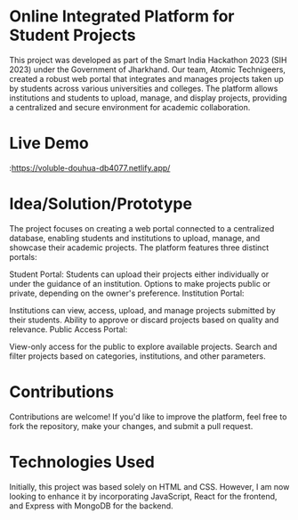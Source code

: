 # Online Integrated Platform for Student Projects

This project was developed as part of the Smart India Hackathon 2023 (SIH 2023) under the Government of Jharkhand. 
Our team, Atomic Technigeers, created a robust web portal that integrates and manages projects taken up by students across various universities and colleges.
The platform allows institutions and students to upload, manage, and display projects, providing a centralized and secure environment for academic collaboration.

# Live Demo
:https://voluble-douhua-db4077.netlify.app/



# Idea/Solution/Prototype
The project focuses on creating a web portal connected to a centralized database, enabling students and institutions to upload, manage, and showcase their academic projects. The platform features three distinct portals:

Student Portal: Students can upload their projects either individually or under the guidance of an institution.
Options to make projects public or private, depending on the owner's preference.
Institution Portal:

Institutions can view, access, upload, and manage projects submitted by their students.
Ability to approve or discard projects based on quality and relevance.
Public Access Portal:

View-only access for the public to explore available projects.
Search and filter projects based on categories, institutions, and other parameters.

# Contributions
Contributions are welcome! If you'd like to improve the platform, feel free to fork the repository, make your changes, and submit a pull request.

# Technologies Used
Initially, this project was based solely on HTML and CSS. However, I am now looking to enhance it by incorporating JavaScript, React for the frontend, and Express with MongoDB for the backend.

